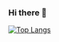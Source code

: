### Hi there 👋

[![Top Langs](https://github-readme-stats.vercel.app/api/top-langs/?username=alejandrocalleja&layout=compact&langs_count=5)](https://github.com/anuraghazra/github-readme-stats)

<!--
**alejandrocalleja/alejandrocalleja** is a ✨ _special_ ✨ repository because its `README.md` (this file) appears on your GitHub profile.

Here are some ideas to get you started:

- 🔭 I’m currently working on ...
- 🌱 I’m currently learning ...
- 👯 I’m looking to collaborate on ...
- 🤔 I’m looking for help with ...
- 💬 Ask me about ...
- 📫 How to reach me: ...
- 😄 Pronouns: ...
- ⚡ Fun fact: ...
-->
